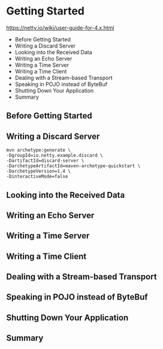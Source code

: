# Getting Started #

<https://netty.io/wiki/user-guide-for-4.x.html>

- Before Getting Started
- Writing a Discard Server
- Looking into the Received Data
- Writing an Echo Server
- Writing a Time Server
- Writing a Time Client
- Dealing with a Stream-based Transport
- Speaking in POJO instead of ByteBuf
- Shutting Down Your Application
- Summary


## Before Getting Started ##

## Writing a Discard Server ##

```shell
mvn archetype:generate \
-DgroupId=io.netty.example.discard \
-DartifactId=discard-server \
-DarchetypeArtifactId=maven-archetype-quickstart \
-DarchetypeVersion=1.4 \
-DinteractiveMode=false
```

## Looking into the Received Data ##

## Writing an Echo Server ##

## Writing a Time Server ##

## Writing a Time Client ##

## Dealing with a Stream-based Transport ##

## Speaking in POJO instead of ByteBuf ##

## Shutting Down Your Application ##

## Summary ##

